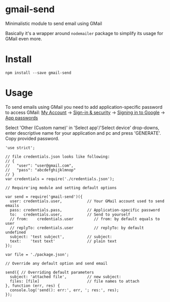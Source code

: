 # gmail-send
Minimalistic module to send email using GMail 

Basically it's a wrapper around `nodemailer` package to simplify its usage for GMail even more.

# Install

````
npm install --save gmail-send
````

# Usage

To send emails using GMail you need to add application-specific password to access GMail:
[My Account](https://myaccount.google.com/) -> [Sign-in & security](https://myaccount.google.com/security) -> [Signing in to Google](https://myaccount.google.com/security#signin) -> [App passwords](https://security.google.com/settings/security/apppasswords?utm_source=OGB&pli=1)

Select 'Other (Custom name)' in 'Select app'/'Select device' drop-downs, enter descriptive name for your application and pc and press 'GENERATE'.
Copy provided password.

````
'use strict';

// file credentials.json looks like following:
// {
//   "user": "user@gmail.com",
//   "pass": "abcdefghijklmnop"
// }
var credentials = require('./credentials.json');

// Require'ing module and setting default options

var send = require('gmail-send')({  
  user: credentials.user,           // Your GMail account used to send emails
  pass: credentials.pass,           // Application-specific password
  to:   credentials.user,           // Send to yourself
  // from:    credentials.user         // from: by default equals to user
  // replyTo: credentials.user         // replyTo: by default undefined
  subject: 'test subject',          // subject:
  text:    'test text'              // plain text
});

var file = './package.json';

// Override any default option and send email

send({ // Overriding default parameters
  subject: 'attached file',         // new subject:
  files: [file]                     // file names to attach
}, function (err, res) {
  console.log('send(): err:', err, '; res:', res);
});
````
